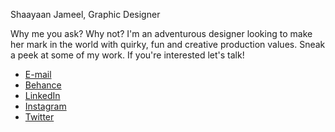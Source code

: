 Shaayaan Jameel, Graphic Designer

Why me you ask? Why not? I'm an adventurous designer looking to make her mark in the world with quirky, fun and creative production values. Sneak a peek at some of my work. If you're interested let's talk!

- [E-mail](mailto:jameel.shaayaan@gmail.com)
- [Behance](https://www.behance.net/ShaayaanJameel)
- [LinkedIn](https://www.linkedin.com/pub/shaayaan-jameel/62/2ba/a28)
- [Instagram](https://instagram.com/shaayaanj)
- [Twitter](https://twitter.com/shaayaanjameel)